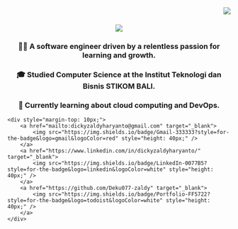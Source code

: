<img align="right" src="https://visitor-badge.laobi.icu/badge?page_id=Deku077-zaldy.Deku077-zaldy" />


<h1 align="center">
    <img src="https://readme-typing-svg.herokuapp.com/?font=Righteous&size=35&center=true&vCenter=true&width=500&height=70&duration=4000&lines=Hi+There!+👋;+I'm+Dicky+Zaldy;" />
</h1>


<div align="center">
    <h3>👨‍💻 A software engineer driven by a relentless passion for learning and growth.</h3>
    <h3>🎓 Studied Computer Science at the Institut Teknologi dan Bisnis STIKOM BALI.</h3>
    <h3>💭 Currently learning about cloud computing and DevOps.</h3>
</div>

    <div style="margin-top: 10px;">
        <a href="mailto:dickyzaldyharyanto@gmail.com" target="_blank">
            <img src="https://img.shields.io/badge/Gmail-333333?style=for-the-badge&logo=gmail&logoColor=red" style="height: 40px;" />
        </a>
        <a href="https://www.linkedin.com/in/dickyzaldyharyanto/" target="_blank">
            <img src="https://img.shields.io/badge/LinkedIn-0077B5?style=for-the-badge&logo=linkedin&logoColor=white" style="height: 40px;" />
        </a>
        <a href="https://github.com/Deku077-zaldy" target="_blank">
            <img src="https://img.shields.io/badge/Portfolio-FF5722?style=for-the-badge&logo=todoist&logoColor=white" style="height: 40px;" />
        </a>
    </div>
</div>
